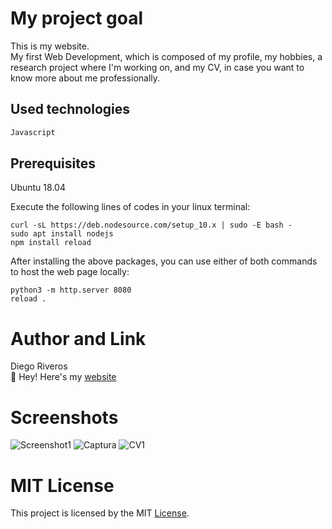 # My project goal 
This is my website.                                                                                                                        
My first Web Development, which is composed of my profile, my hobbies, a research project where I'm working on, and my CV, in case you want to know more about me professionally. 

## Used technologies


```javascript
Javascript
```

## Prerequisites

Ubuntu 18.04

Execute the following lines of codes in your linux terminal:

```
curl -sL https://deb.nodesource.com/setup_10.x | sudo -E bash -
sudo apt install nodejs
npm install reload
```
After installing the above packages, you can use either of both commands to host the web page locally: 
```
python3 -m http.server 8080
reload .
```

# Author and Link
Diego Riveros                                                                                                                               
:link: Hey! Here's my [website](https://dfriveros11.github.io/DiegoRiverosWebPage/)
# Screenshots
![Screenshot1](https://user-images.githubusercontent.com/20862741/73600378-4576c080-451d-11ea-9d72-d6499b8f0d15.PNG)
![Captura](https://user-images.githubusercontent.com/20862741/73600381-4ad40b00-451d-11ea-87d8-56a8a2bbd3ca.PNG)
![CV1](https://user-images.githubusercontent.com/20862741/73600384-50315580-451d-11ea-9955-ba3813094e78.PNG)

# MIT License 
This project is licensed by the MIT [License](https://github.com/dfriveros11/DiegoRiveros/blob/master/LICENSE.md).


